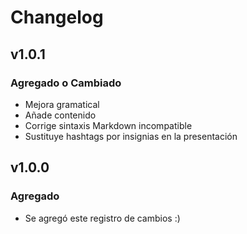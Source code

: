 # Changelog

## v1.0.1

### Agregado o Cambiado

- Mejora gramatical
- Añade contenido
- Corrige sintaxis Markdown incompatible
- Sustituye hashtags por insignias en la presentación

## v1.0.0

### Agregado

- Se agregó este registro de cambios :)
